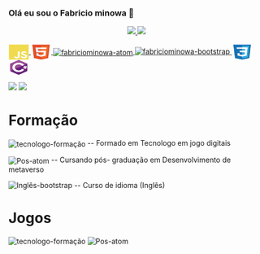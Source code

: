 ### Olá eu sou o Fabricio minowa 👋



<div align="center">
  <a href="https://github.com/fabriciominowa">
  <img height="190em" src="https://github-readme-stats.vercel.app/api?username=fabriciominowa&show_icons=true&theme=react&include_all_commits=true&count_public=true"/>
  <img height="190em" src="https://github-readme-stats.vercel.app/api/top-langs/?username=fabriciominowa&layout=compact&langs_count=7&theme=react"/>
</div>
  
  <div style="display: inline_block"><br>
  <img align="center" alt="fabriciominowa-Js" height="30" width="40" src="https://raw.githubusercontent.com/devicons/devicon/master/icons/javascript/javascript-plain.svg">
<!--   <img align="center" alt="fabriciominowa-Ts" height="30" width="40" src="https://raw.githubusercontent.com/devicons/devicon/master/icons/typescript/typescript-plain.svg"> -->
<!--   <img align="center" alt="fabriciominowa-React" height="30" width="40" src="https://raw.githubusercontent.com/devicons/devicon/master/icons/react/react-original.svg"> -->
  <img align="center" alt="fabriciominowa-HTML" height="30" width="40" src="https://raw.githubusercontent.com/devicons/devicon/master/icons/html5/html5-original.svg">
<img  align="center" alt="fabriciominowa-atom" height="30" wixth="40" src="https://cdn.jsdelivr.net/gh/devicons/devicon/icons/atom/atom-original.svg" />
<img lign="center" alt="fabriciominowa-bootstrap" height="30" wixth="40" src="https://cdn.jsdelivr.net/gh/devicons/devicon/icons/bootstrap/bootstrap-plain.svg" />

  <img align="center" alt="fabriciominowa-CSS" height="30" width="40" src="https://raw.githubusercontent.com/devicons/devicon/master/icons/css3/css3-original.svg">
<!--   <img align="center" alt="Rafa-Python" height="30" width="40" src="https://raw.githubusercontent.com/devicons/devicon/master/icons/python/python-original.svg"> -->
  <img align="center" alt="fabriciominowa-Csharp" height="30" width="40" src="https://raw.githubusercontent.com/devicons/devicon/master/icons/csharp/csharp-original.svg">
<!--   <img align="right" alt="Rafa-pic" height="150" style="border-radius:50px;" src="https://media.discordapp.net/attachments/639956127056134178/890373478988013628/Publicacoes_Instagram_1_1.png?width=676&height=676"> -->
</div>
  

  

  <a href = "mailto:fabriciominowa12@gmail.com"><img src="https://img.shields.io/badge/-Gmail-%23333?style=for-the-badge&logo=gmail&logoColor=white" target="_blank"></a>
  <a href="https://www.linkedin.com/in/fabr%C3%ADciomoraesminowa/" target="_blank"><img src="https://img.shields.io/badge/-LinkedIn-%230077B5?style=for-the-badge&logo=linkedin&logoColor=white" target="_blank"></a> 
 

</div>
   <div>
 
<div align="left">
  <h1> Formação</h1>
  <p>  <img align="center" alt="tecnologo-formação" height="20" width="20" src="https://i.promobit.com.br/268/687551020216058046662025179492.png"> -- Formado em Tecnologo em jogo digitais </p>
  
<p>
<img  align="center" alt="Pos-atom" height="20" wixth="20" src="https://anhembimorumbi.digital//franquias/2/7063668/editor-html/9481741.png" /> -- Cursando pós- graduação em Desenvolvimento de metaverso</p>
  <p><img lign="center" alt="Inglês-bootstrap" height="30" wixth="40" src="https://uniaocultural.org.br/wp-content/uploads/2021/12/Logo_UniaoCultural-02-1024x332.png"> -- Curso de idioma (Inglês)</p>


  
</div>
  
  <div align="left">
  <h1> Jogos</h1>
  <img align="center" alt="tecnologo-formação" height="100" width="200" src="https://encrypted-tbn0.gstatic.com/images?q=tbn:ANd9GcSLLujf1L7hBnVnmSelLtQBrHI1aAWOwCHjQA&usqp=CAU"> 
  

<img  align="center" alt="Pos-atom" height="100" wixth="200" src="https://media.sketchfab.com/models/243f544627214afeb17535ce53ca75fa/thumbnails/220b50db33464ae5aa902a30704bb92f/1024x576.jpeg" /> 

  

</div>

<div data-iframe-width="150" data-iframe-height="270" data-share-badge-id="0980c454-4059-40de-818c-1bc98bb5350a" data-share-badge-host="https://www.credly.com"></div>
